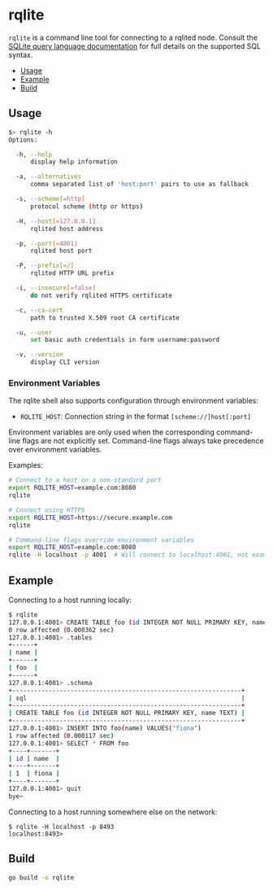 # rqlite

`rqlite` is a command line tool for connecting to a rqlited node. Consult the [SQLite query language documentation](https://www.sqlite.org/lang.html) for full details on the supported SQL syntax.

- [Usage](#usage)
- [Example](#example)
- [Build](#example)

## Usage

```sh
$> rqlite -h
Options:

  -h, --help
      display help information

  -a, --alternatives
      comma separated list of 'host:port' pairs to use as fallback

  -s, --scheme[=http]
      protocol scheme (http or https)

  -H, --host[=127.0.0.1]
      rqlited host address

  -p, --port[=4001]
      rqlited host port

  -P, --prefix[=/]
      rqlited HTTP URL prefix

  -i, --insecure[=false]
      do not verify rqlited HTTPS certificate

  -c, --ca-cert
      path to trusted X.509 root CA certificate

  -u, --user
      set basic auth credentials in form username:password

  -v, --version
      display CLI version
```

### Environment Variables

The rqlite shell also supports configuration through environment variables:

- `RQLITE_HOST`: Connection string in the format `[scheme://]host[:port]`

Environment variables are only used when the corresponding command-line flags are not explicitly set. Command-line flags always take precedence over environment variables.

Examples:
```sh
# Connect to a host on a non-standard port
export RQLITE_HOST=example.com:8080
rqlite

# Connect using HTTPS
export RQLITE_HOST=https://secure.example.com
rqlite

# Command-line flags override environment variables
export RQLITE_HOST=example.com:8080
rqlite -H localhost -p 4001  # Will connect to localhost:4001, not example.com:8080
```

## Example
Connecting to a host running locally:
```sh
$ rqlite
127.0.0.1:4001> CREATE TABLE foo (id INTEGER NOT NULL PRIMARY KEY, name TEXT)
0 row affected (0.000362 sec)
127.0.0.1:4001> .tables
+------+
| name |
+------+
| foo  |
+------+
127.0.0.1:4001> .schema
+---------------------------------------------------------------+
| sql                                                           |
+---------------------------------------------------------------+
| CREATE TABLE foo (id INTEGER NOT NULL PRIMARY KEY, name TEXT) |
+---------------------------------------------------------------+
127.0.0.1:4001> INSERT INTO foo(name) VALUES("fiona")
1 row affected (0.000117 sec)
127.0.0.1:4001> SELECT * FROM foo
+----+-------+
| id | name  |
+----+-------+
| 1  | fiona |
+----+-------+
127.0.0.1:4001> quit
bye~
```
Connecting to a host running somewhere else on the network:
```
$ rqlite -H localhost -p 8493
localhost:8493>
```

## Build

```sh
go build -o rqlite
```

